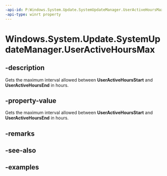 ```yaml
---
-api-id: P:Windows.System.Update.SystemUpdateManager.UserActiveHoursMax
-api-type: winrt property
---
```


<!-- Property syntax.
public int UserActiveHoursMax { get; }
-->

# Windows.System.Update.SystemUpdateManager.UserActiveHoursMax

## -description
Gets the maximum interval allowed between **UserActiveHoursStart** and **UserActiveHoursEnd** in hours.

## -property-value
Gets the maximum interval allowed between **UserActiveHoursStart** and **UserActiveHoursEnd** in hours.

## -remarks

## -see-also

## -examples

